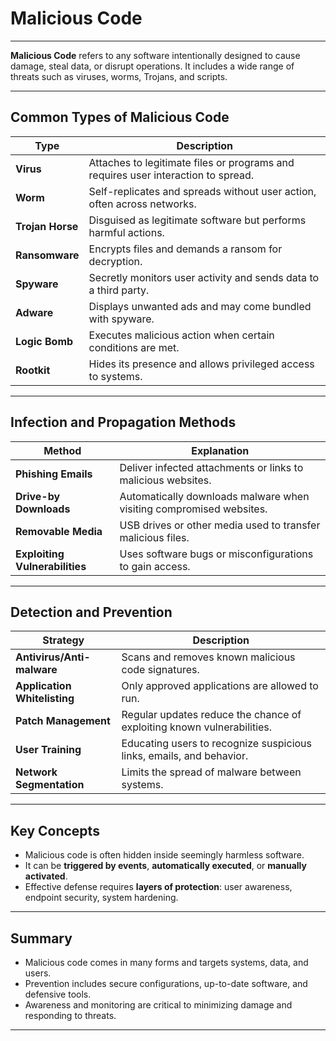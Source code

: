 # Malicious Code

---

**Malicious Code** refers to any software intentionally designed to cause damage, steal data, or disrupt operations. It includes a wide range of threats such as viruses, worms, Trojans, and scripts.

---

## Common Types of Malicious Code

| Type              | Description                                                                 |
|-------------------|-----------------------------------------------------------------------------|
| **Virus**         | Attaches to legitimate files or programs and requires user interaction to spread. |
| **Worm**          | Self-replicates and spreads without user action, often across networks.     |
| **Trojan Horse**  | Disguised as legitimate software but performs harmful actions.              |
| **Ransomware**    | Encrypts files and demands a ransom for decryption.                         |
| **Spyware**       | Secretly monitors user activity and sends data to a third party.            |
| **Adware**        | Displays unwanted ads and may come bundled with spyware.                    |
| **Logic Bomb**    | Executes malicious action when certain conditions are met.                  |
| **Rootkit**       | Hides its presence and allows privileged access to systems.                 |

---

## Infection and Propagation Methods

| Method                  | Explanation                                                            |
|--------------------------|------------------------------------------------------------------------|
| **Phishing Emails**     | Deliver infected attachments or links to malicious websites.           |
| **Drive-by Downloads**  | Automatically downloads malware when visiting compromised websites.    |
| **Removable Media**     | USB drives or other media used to transfer malicious files.            |
| **Exploiting Vulnerabilities** | Uses software bugs or misconfigurations to gain access.         |

---

## Detection and Prevention

| Strategy                     | Description                                                       |
|------------------------------|-------------------------------------------------------------------|
| **Antivirus/Anti-malware**   | Scans and removes known malicious code signatures.                |
| **Application Whitelisting**| Only approved applications are allowed to run.                     |
| **Patch Management**         | Regular updates reduce the chance of exploiting known vulnerabilities. |
| **User Training**            | Educating users to recognize suspicious links, emails, and behavior. |
| **Network Segmentation**     | Limits the spread of malware between systems.                     |

---

## Key Concepts

- Malicious code is often hidden inside seemingly harmless software.
- It can be **triggered by events**, **automatically executed**, or **manually activated**.
- Effective defense requires **layers of protection**: user awareness, endpoint security, system hardening.

---

## Summary

- Malicious code comes in many forms and targets systems, data, and users.
- Prevention includes secure configurations, up-to-date software, and defensive tools.
- Awareness and monitoring are critical to minimizing damage and responding to threats.

---
